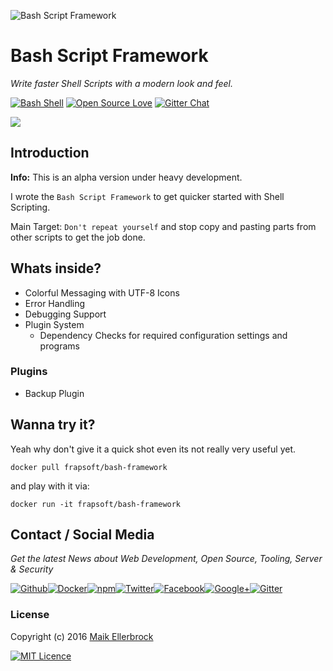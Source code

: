 ![Bash Script Framework](https://github.frapsoft.com/top/bash-framework.png)

# Bash Script Framework

_Write faster Shell Scripts with a modern look and feel._

[![Bash Shell](https://badges.frapsoft.com/bash/v1/bash.png?v=103)](https://github.com/ellerbrock/open-source-badges/) [![Open Source Love](https://badges.frapsoft.com/os/v1/open-source.svg?v=102)](https://github.com/ellerbrock/open-source-badges/) [![Gitter Chat](https://badges.gitter.im/frapsoft/frapsoft.svg)](https://gitter.im/frapsoft/frapsoft/)

![](https://github.frapsoft.com/screenshots/bash-framework-v1.jpg)

## Introduction

**Info:** This is an alpha version under heavy development.

I wrote the `Bash Script Framework` to get quicker started with Shell Scripting.

Main Target: `Don't repeat yourself` and stop copy and pasting parts from other scripts to get the job done.

## Whats inside?

- Colorful Messaging with UTF-8 Icons
- Error Handling
- Debugging Support
- Plugin System
	- Dependency Checks for required configuration settings and programs


### Plugins

- Backup Plugin

## Wanna try it?

Yeah why don't give it a quick shot even its not really very useful yet.

`docker pull frapsoft/bash-framework`

and play with it via:

`docker run -it frapsoft/bash-framework`

## Contact / Social Media

_Get the latest News about Web Development, Open Source, Tooling, Server & Security_

[![Github](https://github.frapsoft.com/social/github.png)](https://github.com/ellerbrock/)[![Docker](https://github.frapsoft.com/social/docker.png)](https://hub.docker.com/u/frapsoft/)[![npm](https://github.frapsoft.com/social/npm.png)](https://www.npmjs.com/~ellerbrock)[![Twitter](https://github.frapsoft.com/social/twitter.png)](https://twitter.com/frapsoft/)[![Facebook](https://github.frapsoft.com/social/facebook.png)](https://www.facebook.com/frapsoft/)[![Google+](https://github.frapsoft.com/social/google-plus.png)](https://plus.google.com/116540931335841862774)[![Gitter](https://github.frapsoft.com/social/gitter.png)](https://gitter.im/frapsoft/frapsoft/)

### License

Copyright (c) 2016 [Maik Ellerbrock](https://github.com/ellerbrock/)

[![MIT Licence](https://badges.frapsoft.com/os/mit/mit-125x28.png?v=102)](https://opensource.org/licenses/mit-license.php)
